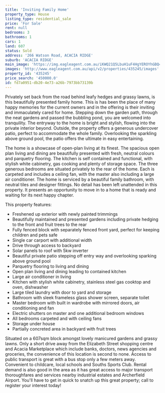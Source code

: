 ```yaml
---
title: 'Inviting Family Home'
property_type: House
listing_type: residential_sale
price: 'For Sale'
rent: null
bedrooms: 3
bathrooms: 1
cars: 1
land: 607
status: Sold
address: '266 Watson Road, ACACIA RIDGE'
suburb: 'ACACIA RIDGE'
main_image: 'https://img.eagleagent.com.au/iKWQ21Q5LbuH1uF4HgYEROYhGBQ=/1280x854/smart/https://s3-us-west-2.amazonaws.com/eagleagent-orig/images/6822176/128800954-image-M.jpg'
images: 'http://www.eagleagent.com.au/api/v2/properties/435245/images'
property_id: '435245'
price_search: '450000.0'
id: fd7a0951-db20-4e73-a26b-7973bb73139b
---
```

Privately set back from the road behind leafy hedges and grassy lawns, is this beautifully presented family home. This is has been the place of many happy memories for the current owners and in the offering is their inviting and immaculately cared for home. Stepping down the garden path, through the neat gardens and passed the bubbling pond, you are welcomed into tranquility. The entryway to the home is bright and stylish, flowing into the private interior beyond. Outside, the property offers a generous undercover patio, perfect to accommodate the whole family. Overlooking the sparkling above ground pool, the patio offers the ultimate in easy entertaining.

The home is a showcase of open-plan living at its finest. The spacious open plan living and dining are beautifully presented with fresh, neutral colours and parquetry flooring. The kitchen is self contained and functional, with stylish white cabinetry, gas cooking and plenty of storage space. The three generous bedrooms are situated privately to the rear of the home. Each is carpeted and includes a ceiling fan, with the master also including a large air conditioner. The home is serviced by a beautiful family bathroom, with neutral tiles and designer fittings. No detail has been left unattended in this property. It presents an opportunity to move in to a home that is ready and waiting for its next happy chapter.

This property features:

*  Freshened up exterior with newly painted trimmings
*  Beautifully maintained and presented gardens including private hedging to the front and fruit trees to the rear
*  Fully fenced block with separately fenced front yard, perfect for keeping children and pets safe
*  Single car carport with additional width
*  Drive through access to backyard
*  Solar panels to roof with 5kw inverter
*  Beautiful private patio stepping off entry way and overlooking sparking above ground pool
*  Parquetry flooring to living and dining
*  Open plan living and dining leading to contained kitchen
*  Large air conditioner in living
*  Kitchen with stylish white cabinetry, stainless steel gas cooktop and oven, dishwasher
*  Large tiled laundry with door to yard and storage
*  Bathroom with sleek frameless glass shower screen, separate toilet
*  Master bedroom with built in wardrobe with mirrored doors, air conditioning and fan
*  Electric shutters on master and one additional bedroom windows
*  All bedrooms carpeted and with ceiling fans
*  Storage under house
*  Partially concreted area in backyard with fruit trees

Situated on a 607sqm block amongst lovely manicured gardens and grassy lawns. Only a short drive away from the Elizabeth Street shopping centre and Acacia Marketplace which include banks, doctors, news agencies and groceries, the convenience of this location is second to none. Access to public transport is great with a bus stop only a few meters away. Convenient to childcare, local schools and Souths Sports Club. Rental demand is also good in the area as it has great access to major transport thoroughfares and services nearby industrial estates and Archerfield Airport. You'll have to get in quick to snatch up this great property; call to register your interest today!